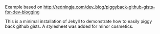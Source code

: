 Example based on http://redningja.com/dev_blog/piggyback-github-gists-for-dev-blogging

This is a minimal installation of Jekyll to demonstrate how to easily piggy back github gists.
A stylesheet was added for minor cosmetics.
